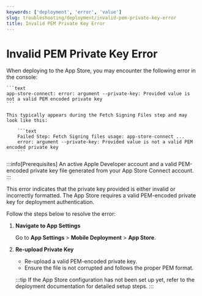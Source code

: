 ```yaml
---
keywords: ['deployment', 'error', 'value']
slug: troubleshooting/deployment/invalid-pem-private-key-error
title: Invalid PEM Private Key Error
---
```


# Invalid PEM Private Key Error

When deploying to the App Store, you may encounter the following error in the console:

    ```text
    app-store-connect: error: argument --private-key: Provided value is not a valid PEM encoded private key
    ```

    This typically appears during the Fetch Signing Files step and may look like this:

        ```text
        Failed Step: Fetch Signing files usage: app-store-connect ...
        error: argument --private-key: Provided value is not a valid PEM encoded private key
        ```

:::info[Prerequisites]
An active Apple Developer account and a valid PEM-encoded private key file generated from your App Store Connect account.
:::

This error indicates that the private key provided is either invalid or incorrectly formatted. The App Store requires a valid PEM-encoded private key for deployment authentication.

Follow the steps below to resolve the error:

1. **Navigate to App Settings**

    Go to **App Settings** > **Mobile Deployment** > **App Store**.

2. **Re-upload Private Key**

    - Re-upload a valid PEM-encoded private key.
    - Ensure the file is not corrupted and follows the proper PEM format.

    :::tip
    If the App Store configuration has not been set up yet, refer to the deployment documentation for detailed setup steps.
    :::
